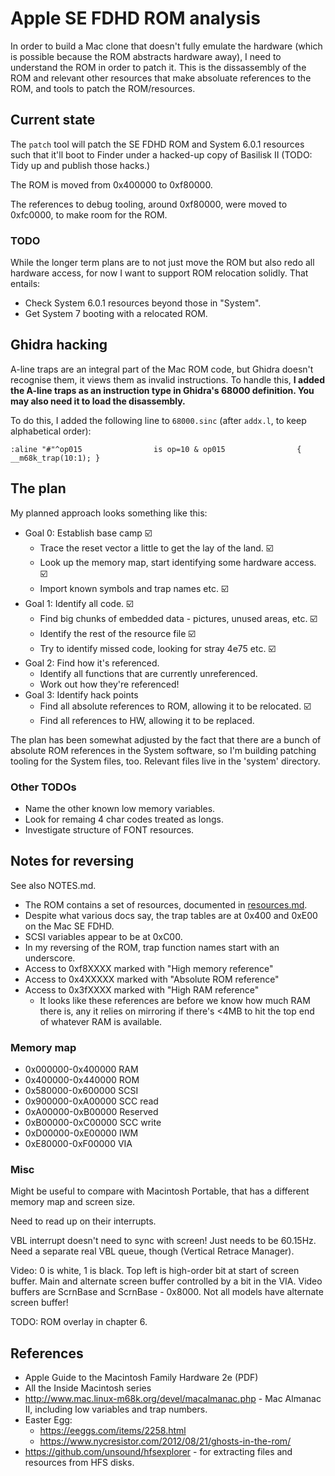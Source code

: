 # Apple SE FDHD ROM analysis

In order to build a Mac clone that doesn't fully emulate the hardware
(which is possible because the ROM abstracts hardware away), I need to
understand the ROM in order to patch it. This is the dissassembly of
the ROM and relevant other resources that make absoluate references to
the ROM, and tools to patch the ROM/resources.

## Current state

The `patch` tool will patch the SE FDHD ROM and System 6.0.1 resources
such that it'll boot to Finder under a hacked-up copy of Basilisk II
(TODO: Tidy up and publish those hacks.)

The ROM is moved from 0x400000 to 0xf80000.

The references to debug tooling, around 0xf80000, were moved to
0xfc0000, to make room for the ROM.

### TODO

While the longer term plans are to not just move the ROM but also redo
all hardware access, for now I want to support ROM relocation
solidly. That entails:

 * Check System 6.0.1 resources beyond those in "System".
 * Get System 7 booting with a relocated ROM.

## Ghidra hacking

A-line traps are an integral part of the Mac ROM code, but Ghidra
doesn't recognise them, it views them as invalid instructions. To
handle this, **I added the A-line traps as an instruction type in
Ghidra's 68000 definition. You may also need it to load the
disassembly.**

To do this, I added the following line to `68000.sinc` (after
`addx.l`, to keep alphabetical order):

```
:aline "#"^op015                is op=10 & op015                { __m68k_trap(10:1); }
```

## The plan

My planned approach looks something like this:

 * Goal 0: Establish base camp ☑️
   * Trace the reset vector a little to get the lay of the land. ☑️
   * Look up the memory map, start identifying some hardware access. ☑️
   * Import known symbols and trap names etc. ☑️
 * Goal 1: Identify all code. ☑️
   * Find big chunks of embedded data - pictures, unused areas, etc. ☑️
   * Identify the rest of the resource file ☑️
   * Try to identify missed code, looking for stray 4e75 etc. ☑️
 * Goal 2: Find how it's referenced.
   * Identify all functions that are currently unreferenced.
   * Work out how they're referenced!
 * Goal 3: Identify hack points
   * Find all absolute references to ROM, allowing it to be relocated. ☑️
   * Find all references to HW, allowing it to be replaced.

The plan has been somewhat adjusted by the fact that there are a bunch
of absolute ROM references in the System software, so I'm building
patching tooling for the System files, too. Relevant files live in the
'system' directory.

### Other TODOs

 * Name the other known low memory variables.
 * Look for remaing 4 char codes treated as longs.
 * Investigate structure of FONT resources.

## Notes for reversing

See also NOTES.md.

 * The ROM contains a set of resources, documented in
   [resources.md](./resources.md).
 * Despite what various docs say, the trap tables are at 0x400 and
   0xE00 on the Mac SE FDHD.
 * SCSI variables appear to be at 0xC00.
 * In my reversing of the ROM, trap function names start with an
   underscore.
 * Access to 0xf8XXXX marked with "High memory reference"
 * Access to 0x4XXXXX marked with "Absolute ROM reference"
 * Access to 0x3fXXXX marked with "High RAM reference"
   * It looks like these references are before we know how much RAM
     there is, any it relies on mirroring if there's <4MB to hit the
     top end of whatever RAM is available.

### Memory map

 * 0x000000-0x400000 RAM
 * 0x400000-0x440000 ROM
 * 0x580000-0x600000 SCSI
 * 0x900000-0xA00000 SCC read
 * 0xA00000-0xB00000 Reserved
 * 0xB00000-0xC00000 SCC write
 * 0xD00000-0xE00000 IWM
 * 0xE80000-0xF00000 VIA

### Misc

Might be useful to compare with Macintosh Portable, that has a
different memory map and screen size.

Need to read up on their interrupts.

VBL interrupt doesn't need to sync with screen! Just needs to be
60.15Hz. Need a separate real VBL queue, though (Vertical Retrace
Manager).

Video: 0 is white, 1 is black. Top left is high-order bit at start of
screen buffer. Main and alternate screen buffer controlled by a bit in
the VIA. Video buffers are ScrnBase and ScrnBase - 0x8000. Not all
models have alternate screen buffer!

TODO: ROM overlay in chapter 6.

## References

 * Apple Guide to the Macintosh Family Hardware 2e (PDF)
 * All the Inside Macintosh series
 * http://www.mac.linux-m68k.org/devel/macalmanac.php - Mac Almanac
   II, including low variables and trap numbers.
 * Easter Egg:
   * https://eeggs.com/items/2258.html
   * https://www.nycresistor.com/2012/08/21/ghosts-in-the-rom/
 * https://github.com/unsound/hfsexplorer - for extracting files and
   resources from HFS disks.
